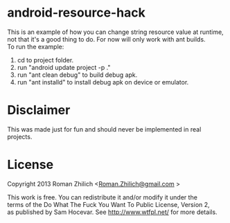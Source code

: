 android-resource-hack
====================

This is an example of how you can change string resource value at runtime, not that it's a good thing to do.
For now will only work with ant builds.<br/>
To run the example:<br/>
1) cd to project folder.<br/>
2) run "android update project -p ."<br/>
3) run "ant clean debug" to build debug apk.<br/>
4) run "ant installd" to install debug apk on device or emulator.

Disclaimer
==========

This was made just for fun and should never be implemented in real projects.

License
=======

 Copyright 2013 Roman Zhilich <Roman.Zhilich@gmail.com >

 This work is free. You can redistribute it and/or modify it under the<br/>
 terms of the Do What The Fuck You Want To Public License, Version 2,<br/>
 as published by Sam Hocevar. See http://www.wtfpl.net/ for more details.

